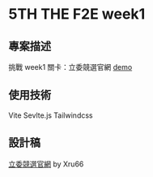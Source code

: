 # 5TH THE F2E week1

## 專案描述
挑戰 week1 關卡：立委競選官網
[demo](https://menghanliao.github.io/5TH_THE_F2E_week1/)

## 使用技術
Vite
Sevlte.js
Tailwindcss

## 設計稿
[立委競選官網](https://2023.thef2e.com/users/12061579704041679268) by Xru66
